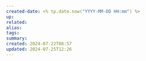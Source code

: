 ```yaml
---
created-date: <% tp.date.now("YYYY-MM-DD HH:mm") %>
up: 
related: 
alias: 
tags: 
summary: 
created: 2024-07-22T08:57
updated: 2024-07-25T12:26
---
```

